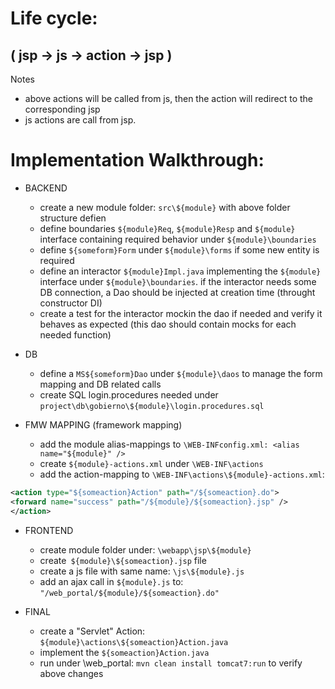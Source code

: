 


# Life cycle: 
## ( jsp -> js -> action -> jsp )


Notes
- above actions will be called from js, then the action will redirect to the corresponding jsp
- js actions are call from jsp.

# Implementation Walkthrough:

		
- BACKEND
  - create a new module folder: `src\${module}` with above folder structure defien
  - define boundaries `${module}Req`, `${module}Resp` and `${module}` interface containing required behavior under `${module}\boundaries`
  - define `${someform}Form` under `${module}\forms` if some new entity is required
  - define an interactor `${module}Impl.java` implementing the `${module}` interface under `${module}\boundaries`.
if the interactor needs some DB connection, a Dao should be injected at creation time (throught constructor DI)
  - create a test for the interactor mockin the dao if needed and verify it behaves as expected
(this dao should contain mocks for each needed function)

- DB
  - define a `MS${someform}Dao` under `${module}\daos` to manage the form mapping and DB related calls
  - create SQL login.procedures needed under `project\db\gobierno\${module}\login.procedures.sql`

- FMW MAPPING (framework mapping)
  - add the module alias-mappings to `\WEB-INFconfig.xml: <alias name="${module}" />`
  - create `${module}-actions.xml` under `\WEB-INF\actions`
  - add the action-mapping to `\WEB-INF\actions\${module}-actions.xml`:
 ```xml
<action type="${someaction}Action" path="/${someaction}.do">
<forward name="success" path="/${module}/${someaction}.jsp" />
</action>
```

- FRONTEND
  - create module folder under: `\webapp\jsp\${module}`
  - create` ${module}\${someaction}.jsp` file
  - create a js file with same name: `\js\${module}.js`
  - add an ajax call in `${module}.js` to: `"/web_portal/${module}/${someaction}.do"`

- FINAL
  - create a "Servlet" Action: `${module}\actions\${someaction}Action.java`
  - implement the `${someaction}Action.java`
  - run under \web_portal: `mvn clean install tomcat7:run` to verify above changes
